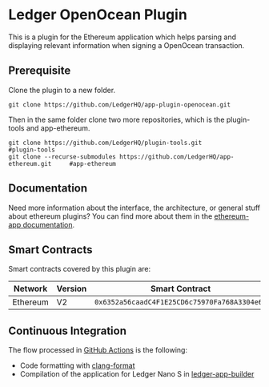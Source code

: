# Ledger OpenOcean Plugin

This is a plugin for the Ethereum application which helps parsing and displaying relevant information when signing a OpenOcean transaction.

## Prerequisite

Clone the plugin to a new folder.

```shell
git clone https://github.com/LedgerHQ/app-plugin-openocean.git
```

Then in the same folder clone two more repositories, which is the plugin-tools and app-ethereum.

```shell
git clone https://github.com/LedgerHQ/plugin-tools.git                          #plugin-tools
git clone --recurse-submodules https://github.com/LedgerHQ/app-ethereum.git     #app-ethereum
```
## Documentation

Need more information about the interface, the architecture, or general stuff about ethereum plugins? You can find more about them in the [ethereum-app documentation](https://github.com/LedgerHQ/app-ethereum/blob/master/doc/ethapp_plugins.asc).

## Smart Contracts

Smart contracts covered by this plugin are:

| Network | Version | Smart Contract |
| ---       | --- | --- |
| Ethereum  | V2  | `0x6352a56caadC4F1E25CD6c75970Fa768A3304e64`|



## Continuous Integration


The flow processed in [GitHub Actions](https://github.com/features/actions) is the following:

- Code formatting with [clang-format](http://clang.llvm.org/docs/ClangFormat.html)
- Compilation of the application for Ledger Nano S in [ledger-app-builder](https://github.com/LedgerHQ/ledger-app-builder)
